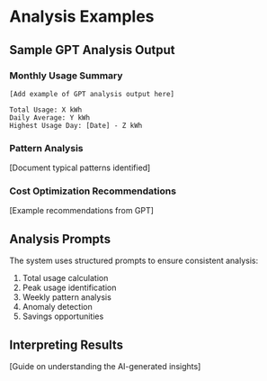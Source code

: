 # Analysis Examples

## Sample GPT Analysis Output

### Monthly Usage Summary
```
[Add example of GPT analysis output here]

Total Usage: X kWh
Daily Average: Y kWh
Highest Usage Day: [Date] - Z kWh
```

### Pattern Analysis
[Document typical patterns identified]

### Cost Optimization Recommendations
[Example recommendations from GPT]

## Analysis Prompts

The system uses structured prompts to ensure consistent analysis:

1. Total usage calculation
2. Peak usage identification
3. Weekly pattern analysis
4. Anomaly detection
5. Savings opportunities

## Interpreting Results

[Guide on understanding the AI-generated insights]